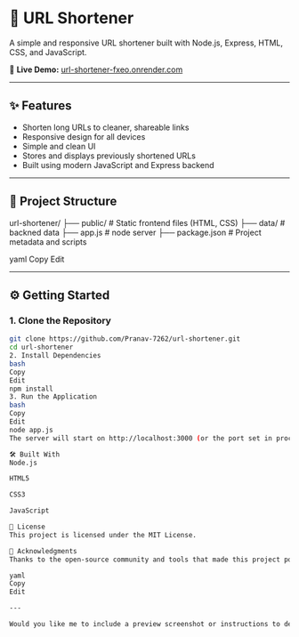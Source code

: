 # 🔗 URL Shortener

A simple and responsive URL shortener built with Node.js, Express, HTML, CSS, and JavaScript.

🚀 **Live Demo:** [url-shortener-fxeo.onrender.com](https://url-shortener-fxeo.onrender.com/)

---

## ✨ Features

- Shorten long URLs to cleaner, shareable links
- Responsive design for all devices
- Simple and clean UI
- Stores and displays previously shortened URLs
- Built using modern JavaScript and Express backend

---

## 📁 Project Structure

url-shortener/
├── public/ # Static frontend files (HTML, CSS)
├── data/ # backned data
├── app.js # node server
├── package.json # Project metadata and scripts

yaml
Copy
Edit

---

## ⚙️ Getting Started

### 1. Clone the Repository

```bash
git clone https://github.com/Pranav-7262/url-shortener.git
cd url-shortener
2. Install Dependencies
bash
Copy
Edit
npm install
3. Run the Application
bash
Copy
Edit
node app.js
The server will start on http://localhost:3000 (or the port set in process.env.PORT)

🛠️ Built With
Node.js

HTML5

CSS3

JavaScript

📄 License
This project is licensed under the MIT License.

🙌 Acknowledgments
Thanks to the open-source community and tools that made this project possible.

yaml
Copy
Edit

---

Would you like me to include a preview screenshot or instructions to deploy it on Render as well?
